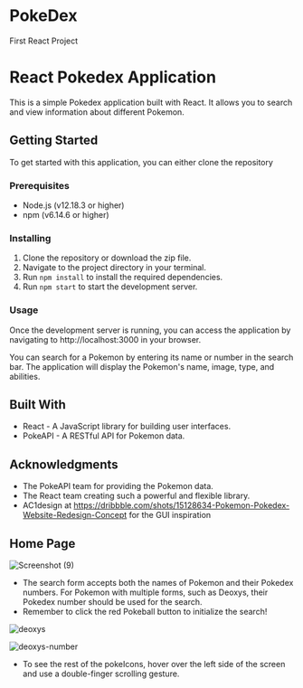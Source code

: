 # PokeDex
First React Project
# React Pokedex Application

This is a simple Pokedex application built with React. It allows you to search and view information about different Pokemon.

## Getting Started

To get started with this application, you can either clone the repository 

### Prerequisites

- Node.js (v12.18.3 or higher)
- npm (v6.14.6 or higher)

### Installing

1. Clone the repository or download the zip file.
2. Navigate to the project directory in your terminal.
3. Run `npm install` to install the required dependencies.
4. Run `npm start` to start the development server.

### Usage

Once the development server is running, you can access the application by navigating to http://localhost:3000 in your browser.

You can search for a Pokemon by entering its name or number in the search bar. The application will display the Pokemon's name, image, type, and abilities.

## Built With

- React - A JavaScript library for building user interfaces.
- PokeAPI - A RESTful API for Pokemon data.



## Acknowledgments

- The PokeAPI team for providing the Pokemon data.
- The React team creating such a powerful and flexible library.
- AC1design at https://dribbble.com/shots/15128634-Pokemon-Pokedex-Website-Redesign-Concept for the GUI inspiration



## Home Page
![Screenshot (9)](https://user-images.githubusercontent.com/114600833/229611793-210bf052-e796-4bc7-afdb-cea70edb855f.png)
- The search form accepts both the names of Pokemon and their Pokedex numbers. For Pokemon with multiple forms, such as Deoxys, their Pokedex number should be used for the search.
- Remember to click the red Pokeball button to initialize the search!

![deoxys](https://github.com/OwenMargiela/PokeDex/assets/114600833/05dc7666-0258-4b0b-8cc1-d464420c6f32)

![deoxys-number](https://github.com/OwenMargiela/PokeDex/assets/114600833/aabaca26-1ea9-437b-a6e1-68960a5986c3)

- To see the rest of the pokeIcons, hover over the left side of the screen and use a double-finger scrolling gesture.



 
 
